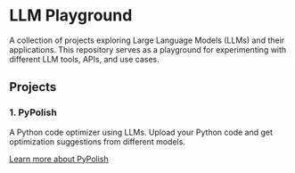 # LLM Playground

A collection of projects exploring Large Language Models (LLMs) and their applications. This repository serves as a playground for experimenting with different LLM tools, APIs, and use cases.

## Projects

### 1. PyPolish
A Python code optimizer using LLMs. Upload your Python code and get optimization suggestions from different models.

[Learn more about PyPolish](PyPolish/README.md)